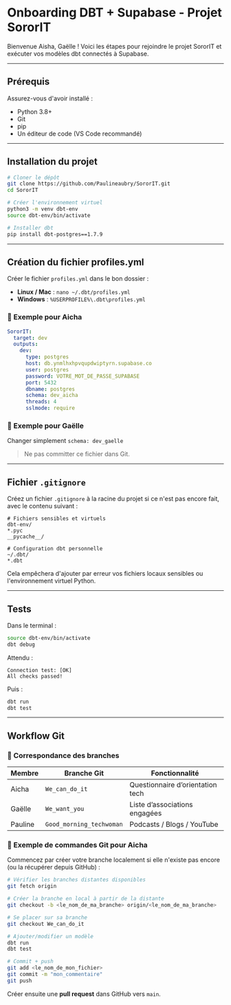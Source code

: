 # Onboarding DBT + Supabase - Projet SororIT

Bienvenue Aisha, Gaëlle ! Voici les étapes pour rejoindre le projet SororIT et exécuter vos modèles dbt connectés à Supabase.

---

## Prérequis

Assurez-vous d'avoir installé :

* Python 3.8+
* Git
* pip
* Un éditeur de code (VS Code recommandé)

---

## Installation du projet

```bash
# Cloner le dépôt
git clone https://github.com/Paulineaubry/SororIT.git
cd SororIT

# Créer l'environnement virtuel
python3 -m venv dbt-env
source dbt-env/bin/activate

# Installer dbt
pip install dbt-postgres==1.7.9
```

---

## Création du fichier profiles.yml

Créer le fichier `profiles.yml` dans le bon dossier :

* **Linux / Mac** : `nano ~/.dbt/profiles.yml`
* **Windows** : `%USERPROFILE%\.dbt\profiles.yml`

### 🔹 Exemple pour Aicha

```yaml
SororIT:
  target: dev
  outputs:
    dev:
      type: postgres
      host: db.ynmlhxhpvqupdwiptyrn.supabase.co
      user: postgres
      password: VOTRE_MOT_DE_PASSE_SUPABASE
      port: 5432
      dbname: postgres
      schema: dev_aicha
      threads: 4
      sslmode: require
```

### 🔹 Exemple pour Gaëlle

Changer simplement `schema: dev_gaelle`

> Ne pas committer ce fichier dans Git.

---

## Fichier `.gitignore`

Créez un fichier `.gitignore` à la racine du projet si ce n'est pas encore fait, avec le contenu suivant :

```
# Fichiers sensibles et virtuels
dbt-env/
*.pyc
__pycache__/

# Configuration dbt personnelle
~/.dbt/
*.dbt
```

Cela empêchera d'ajouter par erreur vos fichiers locaux sensibles ou l'environnement virtuel Python.

---

## Tests

Dans le terminal :

```bash
source dbt-env/bin/activate
dbt debug
```

Attendu :

```
Connection test: [OK]
All checks passed!
```

Puis :

```bash
dbt run
dbt test
```

---

## Workflow Git

### 🔹 Correspondance des branches

| Membre  | Branche Git              | Fonctionnalité                   |
| ------- | ------------------------ | -------------------------------- |
| Aicha   | `We_can_do_it`           | Questionnaire d’orientation tech |
| Gaëlle  | `We_want_you`            | Liste d’associations engagées    |
| Pauline | `Good_morning_techwoman` | Podcasts / Blogs / YouTube       |

### 🔹 Exemple de commandes Git pour Aicha

Commencez par créer votre branche localement si elle n'existe pas encore (ou la récupérer depuis GitHub) :

```bash
# Vérifier les branches distantes disponibles
git fetch origin

# Créer la branche en local à partir de la distante 
git checkout -b <le_nom_de_ma_branche> origin/<le_nom_de_ma_branche>

# Se placer sur sa branche
git checkout We_can_do_it

# Ajouter/modifier un modèle
dbt run
dbt test

# Commit + push
git add <le_nom_de_mon_fichier>
git commit -m "mon_commentaire"
git push 
```

Créer ensuite une **pull request** dans GitHub vers `main`.


